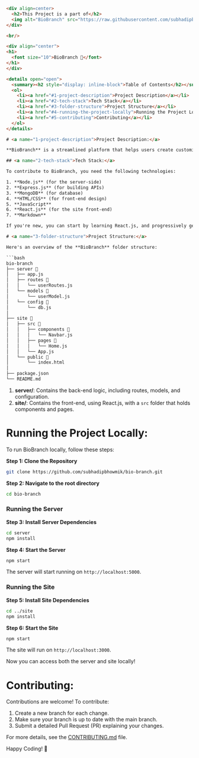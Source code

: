 ```html
<div align=center>
  <h2>This Project is a part of</h2>
  <img alt="BioBranch" src="https://raw.githubusercontent.com/subhadipbhowmik/bio-branch/main/assets/logo.png" width=87%>
</div>

<br/>

<div align="center">
<h1>
  <font size="10">BioBranch 🌿</font>
</h1>
</div>

<details open="open">
  <summary><h2 style="display: inline-block">Table of Contents</h2></summary>
  <ol>
    <li><a href="#1-project-description">Project Description</a></li>
    <li><a href="#2-tech-stack">Tech Stack</a></li>
    <li><a href="#3-folder-structure">Project Structure</a></li>
    <li><a href="#4-running-the-project-locally">Running the Project Locally</a></li>
    <li><a href="#5-contributing">Contributing</a></li>
  </ol>
</details>

# <a name="1-project-description">Project Description:</a>

**BioBranch** is a streamlined platform that helps users create customizable landing pages to showcase all their social media handles and important links. It's designed to be fast, user-friendly, and responsive on all devices, providing a one-stop solution for digital presence management.

## <a name="2-tech-stack">Tech Stack:</a>

To contribute to BioBranch, you need the following technologies:

1. **Node.js** (for the server-side)
2. **Express.js** (for building APIs)
3. **MongoDB** (for database)
4. **HTML/CSS** (for front-end design)
5. **JavaScript**
6. **React.js** (for the site front-end)
7. **Markdown**

If you're new, you can start by learning React.js, and progressively get into the others as needed.

# <a name="3-folder-structure">Project Structure:</a>

Here's an overview of the **BioBranch** folder structure:

```bash
bio-branch
├── server 📂
│   ├── app.js
│   ├── routes 📂
│   │   └── userRoutes.js
│   └── models 📂
│       └── userModel.js
│   └── config 📂
│       └── db.js
│
├── site 📂
│   ├── src 📂
│   │   ├── components 📂
│   │   │   └── Navbar.js
│   │   ├── pages 📂
│   │   │   └── Home.js
│   │   └── App.js
│   └── public 📂
│       └── index.html
│
├── package.json
└── README.md
```

1. **server/**: Contains the back-end logic, including routes, models, and configuration.
2. **site/**: Contains the front-end, using React.js, with a `src` folder that holds components and pages.

# <a name="4-running-the-project-locally">Running the Project Locally:</a>

To run BioBranch locally, follow these steps:

**Step 1: Clone the Repository**
```bash
git clone https://github.com/subhadipbhowmik/bio-branch.git
```

**Step 2: Navigate to the root directory**
```bash
cd bio-branch
```

### Running the Server
**Step 3: Install Server Dependencies**
```bash
cd server
npm install
```

**Step 4: Start the Server**
```bash
npm start
```

The server will start running on `http://localhost:5000`.

### Running the Site
**Step 5: Install Site Dependencies**
```bash
cd ../site
npm install
```

**Step 6: Start the Site**
```bash
npm start
```

The site will run on `http://localhost:3000`.

Now you can access both the server and site locally!

# <a name="5-contributing">Contributing:</a>

Contributions are welcome! To contribute:

1. Create a new branch for each change.
2. Make sure your branch is up to date with the main branch.
3. Submit a detailed Pull Request (PR) explaining your changes.

For more details, see the [CONTRIBUTING.md](CONTRIBUTING.md) file.

Happy Coding! 🚀
```